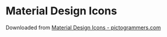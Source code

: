 # Material Design Icons
Downloaded from [Material Design Icons - pictogrammers.com](https://pictogrammers.com/library/mdi)  

